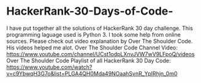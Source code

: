 # HackerRank-30-Days-of-Code-
I have put together all the solutions of HackerRank 30 day challenge. This programming laguage used is Python 3.
I took some help from online sources. 
Please check out video explanation by Over The Shoulder Code. His videos helped me alot. 
Over The Shoulder Code Channel Video: https://www.youtube.com/channel/UCst1odpLXnvJVW7wV9LFpoQ/videos
Over The Shoulder Code Playlist of all HackerRank 30 Day Code: https://www.youtube.com/watch?v=c9YbwqH3G7o&list=PLGA4QH0Mda49NOaahSvnR_YpIRhjn_0m0
